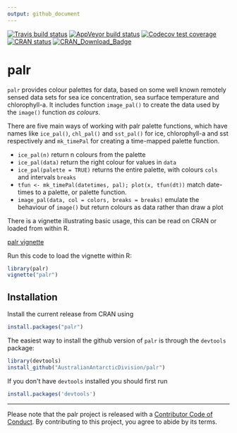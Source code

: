 ```yaml
---
output: github_document
---
```


<!-- README.md is generated from README.Rmd. Please edit that file -->



<!-- badges: start -->
[![Travis build status](https://travis-ci.org/AustralianAntarcticDivision/palr.svg?branch=master)](https://travis-ci.org/AustralianAntarcticDivision/palr)
[![AppVeyor build status](https://ci.appveyor.com/api/projects/status/github/AustralianAntarcticDivision/palr?branch=master&svg=true)](https://ci.appveyor.com/project/AustralianAntarcticDivision/palr)
[![Codecov test coverage](https://codecov.io/gh/AustralianAntarcticDivision/palr/branch/master/graph/badge.svg)](https://codecov.io/gh/AustralianAntarcticDivision/palr?branch=master)
[![CRAN status](https://www.r-pkg.org/badges/version/palr)](https://CRAN.R-project.org/package=palr)
[![CRAN_Download_Badge](http://cranlogs.r-pkg.org/badges/silicate)](https://cran.r-project.org/package=silicate)
<!-- badges: end -->

# palr


`palr` provides colour palettes for data, based on some well known remotely sensed data sets for sea ice concentration, sea surface temperature and chlorophyll-a.  It includes function `image_pal()` to create the data used by the `image()` function *as colours*. 

There are five main ways of working with palr palette functions, which have names like `ice_pal()`, `chl_pal()` and `sst_pal()` for ice, chlorophyll-a and sst respectively and  `mk_timePal` for creating a time-mapped palette function.  

* `ice_pal(n)` return n colours from the palette
* `ice_pal(data)` return the right colour for values in `data`
* `ice_pal(palette = TRUE)` returns the entire palette, with colours `cols` and intervals `breaks`
* `tfun <- mk_timePal(datetimes, pal); plot(x, tfun(dt))` match date-times to a palette, or palette function. 
* `image_pal(data, col = colors, breaks = breaks)` emulate the behaviour of `image()` but return
colours as data rather than draw a plot


There is a vignette illustrating basic usage, this can be read on CRAN or loaded from within R. 


[palr vignette](https://cran.r-project.org/web/packages/palr/vignettes/palr.html)

Run this code to load the vignette within R: 

```R
library(palr)
vignette("palr")
```

## Installation

Install the current release from CRAN using 

```R
install.packages("palr")
```
The easiest way to install the github version of `palr` is through the `devtools` package:

```R
library(devtools)
install_github("AustralianAntarcticDivision/palr")
```

If you don't have `devtools` installed you should first run

```R
install.packages('devtools')
```

---

Please note that the palr project is released with a [Contributor Code of Conduct](https://contributor-covenant.org/version/1/0/0/CODE_OF_CONDUCT.html). By contributing to this project, you agree to abide by its terms.
